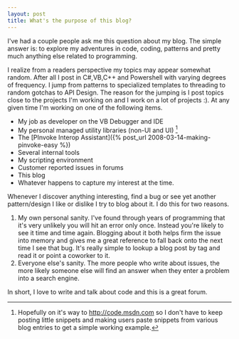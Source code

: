 ```yaml
---
layout: post
title: What's the purpose of this blog? 
---
```

I've had a couple people ask me this question about my blog. The simple answer is: to explore my adventures in code, coding, patterns and pretty much anything else related to programming.

I realize from a readers perspective my topics may appear somewhat random.  After all I post in C#,VB,C++ and Powershell with varying degrees of frequency. I jump from patterns to specialized templates to threading to random gotchas to API Design. The reason for the jumping is I post topics close to the projects I'm working on and I work on a lot of projects :). At any given time I'm working on one of the following items.

  * My job as developer on the VB Debugger and IDE
  * My personal managed utility libraries (non-UI and UI) [^1]
  * The [PInvoke Interop Assistant]({% post_url 2008-03-14-making-pinvoke-easy %})
  * Several internal tools 
  * My scripting environment
  * Customer reported issues in forums
  * This blog 
  * Whatever happens to capture my interest at the time.

Whenever I discover anything interesting, find a bug or see yet another pattern/design I like or dislike I try to blog about it. I do this for two reasons.

  1. My own personal sanity. I've found through years of programming that it's very unlikely you will hit an error only once. Instead you're likely to see it time and time again. Blogging about it both helps firm the issue into memory and gives me a great reference to fall back onto the next time I see that bug. It's really simple to lookup a blog post by tag and read it or point a coworker to it.
  2. Everyone else's sanity. The more people who write about issues, the more likely someone else will find an answer when they enter a problem into a search engine.

In short, I love to write and talk about code and this is a great forum.

[^1]: Hopefully on it's way to <http://code.msdn.com> so I don't have to keep posting little snippets and making users paste snippets from various blog entries to get a simple working example.

